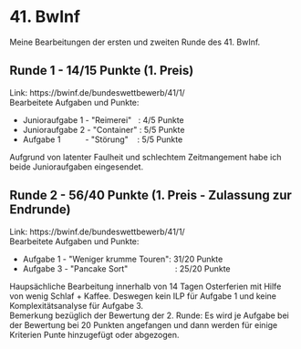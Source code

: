 # 41. BwInf
Meine Bearbeitungen der ersten und zweiten Runde des 41. BwInf.

## Runde 1 - 14/15 Punkte (1. Preis)
<p>
Link: https://bwinf.de/bundeswettbewerb/41/1/ <br>
Bearbeitete Aufgaben und Punkte: 
  
  - Junioraufgabe 1 - "Reimerei" $~$ : 4/5 Punkte
  - Junioraufgabe 2 - "Container" : 5/5 Punkte
  - Aufgabe 1 $~~~~~~~~~$ - "Störung"  $~~$ : 5/5 Punkte
  
 Aufgrund von latenter Faulheit und schlechtem Zeitmangement habe ich beide Junioraufgaben eingesendet.
</p>

## Runde 2 - 56/40 Punkte (1. Preis - Zulassung zur Endrunde)
<p>
Link: https://bwinf.de/bundeswettbewerb/41/1/ <br>
Bearbeitete Aufgaben und Punkte: 
  
  - Aufgabe 1 - "Weniger krumme Touren": 31/20  Punkte
  - Aufgabe 3 - "Pancake Sort" $~~~~~~~~~~~~~~~~~~~~$: 25/20 Punkte
  
Haupsächliche Bearbeitung innerhalb von 14 Tagen Osterferien mit Hilfe von wenig Schlaf + Kaffee. Deswegen kein ILP für Aufgabe 1 und keine Komplexitätsanalyse für Aufgabe 3.<br>
Bemerkung bezüglich der Bewertung der 2. Runde: Es wird je Aufgabe bei der Bewertung bei 20 Punkten angefangen und dann werden für einige Kriterien Punte hinzugefügt oder abgezogen.
</p>
